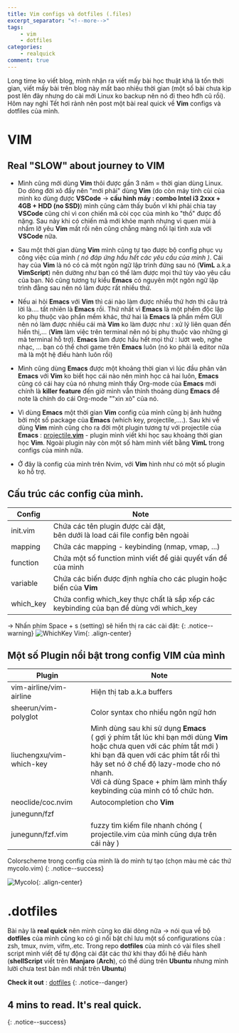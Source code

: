 ```yaml
---
title: Vim configs và dotfiles (.files)
excerpt_separator: "<!--more-->"
tags:
    - vim
    - dotfiles
categories:
    - realquick
comment: true
---
```

Long time ko viết blog, mình nhận ra viết mấy bài học thuật khá là tốn thời gian, viết mấy bài trên blog này mất bao nhiêu thời gian (một số bài chưa kịp post lên đây nhưng do cài mới Linux ko backup nên nó đi theo hđh cũ rồi). Hôm nay nghỉ Tết hơi rảnh nên post một bài real quick về **Vim** configs và dotfiles của mình.

<!--more-->


# **VIM**

## Real "SLOW" about journey to **VIM**

- Mình cũng mới dùng **Vim** thôi được gần 3 năm = thời gian dùng Linux. Do dòng đời xô đẩy nên "mới phải" dùng **Vim** (do còn máy tính cùi của mình ko dùng được **VSCode** -> **cấu hình máy : combo Intel i3 2xxx + 4GB + HDD (no SSD)**) mình cũng cảm thấy buồn vl khi phải chia tay **VSCode** cũng chỉ vì con chiến mã còi cọc của mình ko "thồ" được đồ nặng. Sau này khi có chiến mã mới khỏe mạnh nhưng vì quen mùi à nhầm lỡ yêu **Vim** mất rồi nên cũng chẳng màng nối lại tình xưa với **VSCode** nữa.

- Sau một thời gian dùng **Vim** mình cũng tự tạo được bộ config phục vụ công việc của mình *( nó đáp ứng hầu hết các yêu cầu của mình )*. Cái hay của **Vim** là nó có cả một ngôn ngữ lập trình đứng sau nó (**VimL** a.k.a **VimScript**) nên dường như bạn có thể làm được mọi thứ tùy vào yêu cầu của bạn. Nó cũng tương tự kiểu **Emacs** có nguyên một ngôn ngữ lập trình đằng sau nên nó làm được rất nhiều thứ. 

- Nếu ai hỏi **Emacs** với **Vim** thì cái nào làm được nhiều thứ hơn thì câu trả lời là.... tất nhiên là **Emacs** rồi. Thứ nhất vì **Emacs** là một phềm độc lập ko phụ thuộc vào phần mềm khác, thứ hai là **Emacs** là phần mềm GUI nên nó làm được nhiều cái mà **Vim** ko làm được như : xử lý liên quan đến hiển thị,...  (**Vim** làm việc trên terminal nên nó bị phụ thuộc vào những gì mà terminal hỗ trợ). **Emacs** làm được hầu hết mọi thứ : lướt web, nghe nhạc, ... bạn có thể chơi game trên **Emacs** luôn (nó ko phải là editor nữa mà là một hệ điều hành luôn rồi)

- Mình cũng dùng **Emacs** được một khoảng thời gian vì lúc đầu phân vân **Emacs** với **Vim** ko biết học cái nào nên mình học cả hai luôn, **Emacs** cũng có cái hay của nó nhưng mình thấy Org-mode của **Emacs** mới chính là **killer feature** đến giờ mình vẫn thỉnh thoảng dùng **Emacs** để note là chính do cái Org-mode ""xin xò" của nó.

- Vì dùng **Emacs** một thời gian **Vim** config của mình cũng bị ảnh hưởng bởi một số package của **Emacs** (which key, projectile,....). Sau khi về dùng **Vim** mình cũng cho ra đời một plugin tương tự với projectile của **Emacs** : [projectile.**vim**](https://github.com/tknightz/projectile.vim) - plugin mình viết khi học sau khoảng thời gian học **Vim**. Ngoài plugin này còn một số hàm mình viết bằng **VimL** trong configs của mình nữa.

- Ở đây là config của mình trên Nvim, với **Vim** hình như có một số plugin ko hỗ trợ.

## Cấu trúc các config của mình.

|Config|Note|
|-----|----|
|init.vim| Chứa các tên plugin được cài đặt,<br> bên dưới là load cái file config bên ngoài|
|mapping| Chứa các mapping - keybinding (nmap, vmap, ...)|
|function| Chứa một số function mình viết để giải quyết vấn đề của mình|
|variable| Chứa các biến được định nghĩa cho các plugin hoặc biến của **Vim**|
|which_key| Chứa config which_key thực chất là sắp xếp các keybinding của bạn để dùng với which_key|

-> Nhấn phím Space + s (setting) sẽ hiển thị ra các cài đặt:
{: .notice--warning}
![WhichKey Vim]({{'/images/realquick/vim/which_key_vim.png'}}){: .align-center}


## Một số Plugin nổi bật trong config **VIM** của mình

| **Plugin**                    | **Note**                                                   |
|---------------------------|--------------------------------------------------------|
| vim-airline/vim-airline | Hiện thị tab a.k.a buffers |
| sheerun/vim-polyglot    | Color syntax cho nhiều ngôn ngữ hơn          |
| liuchengxu/vim-which-key| Mình dùng sau khi sử dụng **Emacs** <br>( gợi ý phím tắt lúc khi bạn mới dùng **Vim** hoặc chưa quen với các phím tắt mới )<br> khi bạn đã quen với các phím tắt rồi thì hãy set nó ở chế độ lazy-mode cho nó nhanh.<br> Với cả dùng Space + phím làm mình thấy keybinding của mình có tổ chức hơn. |
|neoclide/coc.nvim| Autocompletion cho **Vim**|
|junegunn/fzf | |
|junegunn/fzf.vim|fuzzy tìm kiếm file nhanh chóng ( projectile.vim của mình cũng dựa trên cái này )|


Colorscheme trong config của mình là do mình tự tạo (chọn màu mè các thứ mycolo.vim)
{: .notice--success}


![Mycolo]({{'/images/realquick/vim/my_colo.png'}}){: .align-center}

# .dotfiles

Bài này là **real quick** nên mình cũng ko dài dòng nữa -> nói qua về bộ **dotfiles** của mình cũng ko có gì nổi bật chỉ lưu một số configurations của : zsh, tmux, nvim, vifm,.etc. Trong repo **dotfiles** của mình có vài files shell script mình viết để tự động cài đặt các thứ khi thay đổi hệ điều hành (**shellScript** viết trên **Manjaro** (**Arch**), có thể dùng trên **Ubuntu** nhưng mình lười chưa test bản mới nhất trên **Ubuntu**)

**Check it out** : [dotfiles](https://github.com/tknightz/dotfiles.git)
{: .notice--danger}

## 4 mins to read. It's real quick.
{: .notice--success}
